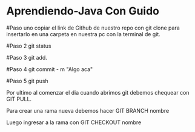 # Aprendiendo-Java Con Guido

#Paso uno copiar el link de Github de nuestro repo con git clone para insertarlo en una carpeta en nuestra pc con la terminal de git.

#Paso 2 git status

#Paso 3 git add.

#Paso 4 git commit - m "Algo aca"

#Paso 5 git push

Por ultimo al comenzar el dia cuando abrimos git debemos chequear con GIT PULL.

Para crear una rama nueva debemos hacer GIT BRANCH nombre 

Luego ingresar a la rama con GIT CHECKOUT nombre 